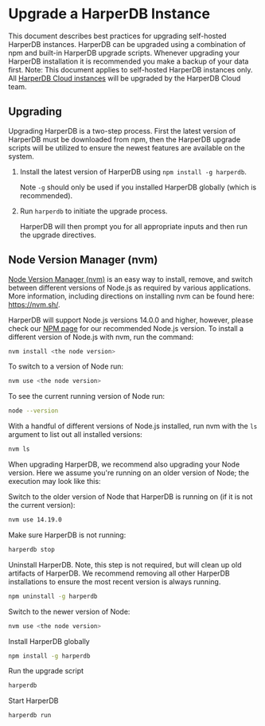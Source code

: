 # Upgrade a HarperDB Instance

This document describes best practices for upgrading self-hosted HarperDB instances. HarperDB can be upgraded using a combination of npm and built-in HarperDB upgrade scripts.  Whenever upgrading your HarperDB installation it is recommended you make a backup of your data first.
Note: This document applies to self-hosted HarperDB instances only. All [HarperDB Cloud instances](../harperdb-cloud/index.md) will be upgraded by the HarperDB Cloud team.

## Upgrading
Upgrading HarperDB is a two-step process. First the latest version of HarperDB must be downloaded from npm, then the HarperDB upgrade scripts will be utilized to ensure the newest features are available on the system.

1) Install the latest version of HarperDB using `npm install -g harperdb`.

   Note `-g` should only be used if you installed HarperDB globally (which is recommended). 
2) Run `harperdb` to initiate the upgrade process.

   HarperDB will then prompt you for all appropriate inputs and then run the upgrade directives.


## Node Version Manager (nvm)

[Node Version Manager (nvm)](http://nvm.sh/) is an easy way to install, remove, and switch between different versions of Node.js as required by various applications. More information, including directions on installing nvm can be found here: https://nvm.sh/.

HarperDB will support Node.js versions 14.0.0 and higher, however, please check our [NPM page](https://www.npmjs.com/package/harperdb) for our recommended Node.js version. To install a different version of Node.js with nvm, run the command:
```bash
nvm install <the node version>
```

To switch to a version of Node run:

```bash
nvm use <the node version>
```

To see the current running version of Node run:

```bash
node --version
```

With a handful of different versions of Node.js installed, run nvm with the `ls` argument to list out all installed versions:

```bash
nvm ls
```

When upgrading HarperDB, we recommend also upgrading your Node version. Here we assume you're running on an older version of Node; the execution may look like this:

Switch to the older version of Node that HarperDB is running on (if it is not the current version):

```bash
nvm use 14.19.0
```

Make sure HarperDB is not running:

```bash
harperdb stop
```

Uninstall HarperDB. Note, this step is not required, but will clean up old artifacts of HarperDB. We recommend removing all other HarperDB installations to ensure the most recent version is always running.

```bash
npm uninstall -g harperdb
```

Switch to the newer version of Node:

```bash
nvm use <the node version>
```

Install HarperDB globally

```bash
npm install -g harperdb
```

Run the upgrade script

```bash
harperdb
```

Start HarperDB

```bash
harperdb run
```
